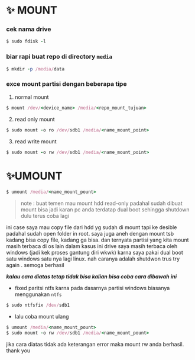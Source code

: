 # :sparkles: MOUNT 
### cek nama drive
```ruby
$ sudo fdisk -l 
```
### biar rapi buat repo di directory `media`
```ruby
$ mkdir -p /media/data
```
### exce mount partisi dengan beberapa tipe
1. normal mount
```ruby
$ mount /dev/<device_name> /media/<repo_mount_tujuan> 
```
2. read only mount
```ruby
$ sudo mount -o ro /dev/sdb1 /media/<name_mount_point> 
```
3. read write mount
```ruby
$ sudo mount -o rw /dev/sdb1 /media/<name_mount_point> 
```

# :sparkles:UMOUNT 
```ruby
$ umount /media/<name_mount_pount>
```
> note : buat temen mau mount hdd read-only padahal sudah dibuat mount 
> bisa jadi karan pc anda terdatap dual boot sehingga shutdown dulu terus coba lagi
  
ini case saya mau copy file dari hdd yg sudah di mount tapi ke desible padahal sudah open folder in root. saya juga aneh dengan mount tsb kadang bisa copy file, kadang ga bisa. dan ternyata partisi yang kita mount masih terbaca di os lain dalam kasus ini drive saya masih terbaca oleh windows (jadi kek proses gantung diri wkwk) 
karna saya pakai dual boot satu windows satu nya lagi linux. nah caranya adalah shutdwon trus try again . semoga berhasil
  
**_kalau cara diatas tetap tidak bisa kalian bisa coba cara dibawah ini_**

- fixed paritsi ntfs karna pada dasarnya partisi windows biasanya menggunakan `ntfs`
```ruby
$ sudo ntfsfix /dev/sdb1
```
- lalu coba mount ulang
```ruby
$ umount /media/<name_mount_pount>
$ sudo mount -o rw /dev/sdb1 /media/<name_mount_pount>
```

jika cara diatas tidak ada keterangan error maka mount rw anda berhasil. thank you

